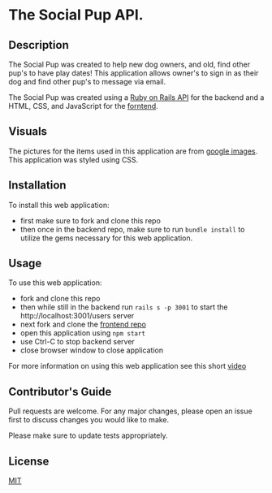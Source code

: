 # The Social Pup API.
 
## Description
 
The Social Pup was created to help new dog owners, and old, find other pup's to have play dates! This application allows owner's to sign in as their dog and find other pup's to message via email.
 
The Social Pup was created using a [Ruby on Rails API](https://github.com/lisellelogan/the-social-pup-backend) for the backend and a HTML, CSS, and JavaScript for the [forntend](https://github.com/lisellelogan/the-social-pup-frontend).
 
## Visuals
 
The pictures for the items used in this application are from [google images](https://www.google.com/imghp?hl=en). This application was styled using CSS.
 
## Installation
 
To install this web application:
- first make sure to fork and clone this repo
- then once in the backend repo, make sure to run `bundle install` to utilize the gems necessary for this web application.
 
## Usage
 
To use this web application:
- fork and clone this repo
- then while still in the backend run `rails s -p 3001` to start the http://localhost:3001/users server
- next fork and clone the [frontend repo](https://github.com/lisellelogan/the-social-pup-frontend)
- open this application using `npm start`
- use Ctrl-C to stop backend server
- close browser window to close application
 
For more information on using this web application see this short [video](https://www.youtube.com/watch?v=ovcXDkFOLi8)
 
## Contributor's Guide
 
Pull requests are welcome. For any major changes, please open an issue first to discuss changes you would like to make.
 
Please make sure to update tests appropriately.
 
## License
 
[MIT](https://opensource.org/licenses/MIT)
